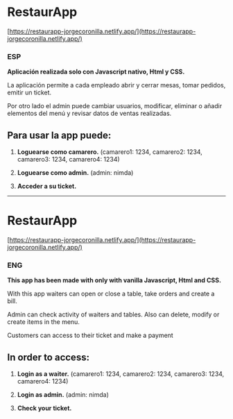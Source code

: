 # RestaurApp
[https://restaurapp-jorgecoronilla.netlify.app/](https://restaurapp-jorgecoronilla.netlify.app/)

### ESP

**Aplicación realizada solo con Javascript nativo, Html y CSS.**

La aplicación permite a cada empleado abrir y cerrar mesas, tomar pedidos, emitir un ticket.

Por otro lado el admin puede cambiar usuarios, modificar, eliminar o añadir elementos del menú y revisar datos de ventas realizadas.

## Para usar la app puede:

1. **Loguearse como camarero.**
     (camarero1: 1234, camarero2: 1234, camarero3: 1234, camarero4: 1234)

2. **Loguearse como admin.** 
     (admin: nimda)

3. **Acceder a su ticket.**

---
# RestaurApp
[https://restaurapp-jorgecoronilla.netlify.app/](https://restaurapp-jorgecoronilla.netlify.app/)

### ENG

**This app has been made with only with vanilla Javascript, Html and CSS.**

With this app waiters can open or close a table, take orders and create a bill.

Admin can check activity of waiters and tables. Also can delete, modify or create items in the menu.

Customers can access to their ticket and make a payment

## In order to access:

1. **Login as a waiter.** 
   (camarero1: 1234, camarero2: 1234, camarero3: 1234, camarero4: 1234)

2. **Login as admin.**
   (admin: nimda)

3. **Check your ticket.**

